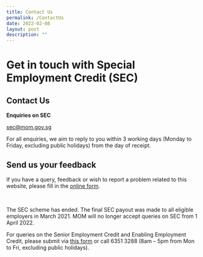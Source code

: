 ```yaml
---
title: Contact Us
permalink: /ContactUs
date: 2022-02-08
layout: post
description: ""
---
```

# Get in touch with Special Employment Credit (SEC)

## Contact Us
**Enquiries on SEC**

[sec@mom.gov.sg](mailto:sec@mom.gov.sg)

For all enquiries, we aim to reply to you within 3 working days (Monday to Friday, excluding public holidays) from the day of receipt.

## Send us your feedback
If you have a query, feedback or wish to report a problem related to this website, please fill in the [online form](https://form.gov.sg/605af60d5880a7001291ee27).

<br>

The SEC scheme has ended. The final SEC payout was made to all eligible employers in March 2021. MOM will no longer accept queries on SEC from 1 April 2022. 

For queries on the Senior Employment Credit and Enabling Employment Credit, please submit via [this form](https://go.gov.sg/askpayout1) or call 6351 3288 (8am – 5pm from Mon to Fri, excluding public holidays).